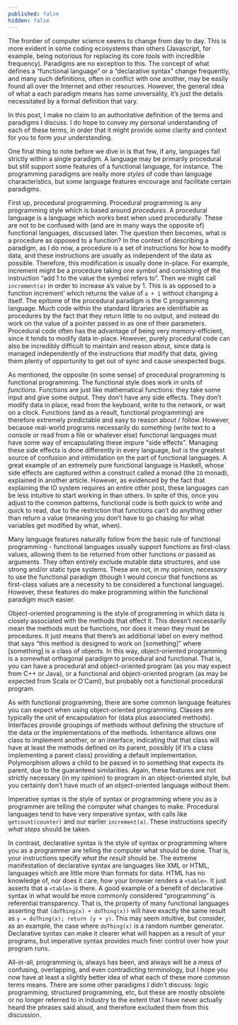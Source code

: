 ```yaml
---
published: false
hidden: false
---
```


The frontier of computer science seems to change from day to day. This is more evident in some coding ecosystems than others (Javascript, for example, being notorious for replacing its core tools with incredible frequency). Paradigms are no exception to this. The concept of what defines a “functional language” or a “declarative syntax” change frequently, and many such definitions, often in conflict with one another, may be easily found all over the Internet and other resources. However, the general idea of what a each paradigm means has some universality, it’s just the details necessitated by a formal definition that vary.

In this post, I make no claim to an authoritative definition of the terms and paradigms I discuss. I do hope to convey my personal understanding of each of these terms, in order that it might provide some clarity and context for you to form your understanding.

One final thing to note before we dive in is that few, if any, languages fall strictly within a single paradigm. A language may be primarily procedural but still support some features of a functional language, for instance. The programming paradigms are really more _styles_ of code than language characteristics, but some language features encourage and facilitate certain paradigms.

First up, procedural programming. Procedural programming is any programming style which is based around _procedures_. A procedural language is a language which works best when used procedurally. These are not to be confused with (and are in many ways the opposite of) functional languages, discussed later. The question then becomes, what is a procedure as opposed to a function? In the context of describing a paradigm, as I do now, a procedure is a set of instructions for how to modify data, and these instructions are usually as independent of the data as possible. Therefore, this modification is usually done in-place. For example, increment might be a procedure taking one symbol and consisting of the instruction “add 1 to the value the symbol refers to”. Then we might call `increment(a)` in order to increase a’s value by 1. This is as opposed to a function increment’ which returns the value of `a + 1` without changing a itself. The epitome of the procedural paradigm is the C programming language. Much code within the standard libraries are identifiable as procedures by the fact that they return little to no output, and instead do work on the value of a pointer passed in as one of their parameters. Procedural code often has the advantage of being very memory-efficient, since it tends to modify data in-place. However, purely procedural code can also be incredibly difficult to maintain and reason about, since data is managed independently of the instructions that modify that data, giving them plenty of opportunity to get out of sync and cause unexpected bugs.

As mentioned, the opposite (in some sense) of procedural programming is functional programming. The functional style does work in units of _functions_. Functions are just like mathematical functions: they take some input and give some output. They don’t have any side effects. They don’t modify data in place, read from the keyboard, write to the network, or wait on a clock. Functions (and as a result, functional programming) are therefore extremely predictable and easy to reason about / follow. However, because real-world programs necessarily do _something_ (write text to a console or read from a file or whatever else) functional languages must have some way of encapsulating these impure "side effects". Managing these side effects is done differently in every language, but is the greatest source of confusion and intimidation on the part of functional languages. A great example of an extremely pure functional language is Haskell, whose side effects are captured within a construct called a monad (the `IO` monad), explained in another article. However, as evidenced by the fact that explaining the IO system requires an entire other post, these languages can be less intuitive to start working in than others. In spite of this, once you adjust to the common patterns, functional code is both quick to write and quick to read, due to the restriction that functions can’t do anything other than return a value (meaning you don’t have to go chasing for what variables get modified by what, when).

Many language features naturally follow from the basic rule of functional programming - functional languages usually support functions as first-class values, allowing them to be returned from other functions or passed as arguments. They often entirely exclude mutable data structures, and use strong and/or static type systems. These are not, in my opinion, _necessary_ to use the functional paradigm (though I would concur that functions as first-class values are a necessity to be considered a functional language). However, these features do make programming within the functional paradigm much easier.

Object-oriented programming is the style of programming in which data is closely associated with the methods that effect it. This doesn’t necessarily mean the methods must be functions, nor does it mean they must be procedures. It just means that there’s an additional label on every method that says “this method is designed to work on \[something\]” where \[something\] is a class of objects. In this way, object-oriented programming is a somewhat orthagonal paradigm to procedural and functional. That is, you can have a procedural and object-oriented program (as you may expect from C++ or Java), or a functional and object-oriented program (as may be expected from Scala or O'Caml), but probably not a functional procedural program.

As with functional programming, there are some common language features you can expect when using object-oriented programming. Classes are typically the unit of encapsulation for (data plus associated methods). Interfaces provide groupings of methods without defining the structure of the data or the implementations of the methods. Inheritance allows one class to implement another, or an interface, indicating that that class will have at least the methods defined on its parent, possibly (if it’s a class implementing a parent class) providing a default implementation. Polymorphism allows a child to be passed in to something that expects its parent, due to the guaranteed similarities. Again, these features are not strictly necessary (in my opinion) to program in an object-oriented style, but you certainly don’t have much of an object-oriented language without them.

Imperative syntax is the style of syntax or programming where you as a programmer are telling the computer what changes to make. Procedural languages tend to have very imperative syntax, with calls like `getcount(counter)` and our earlier `increment(a)`. These instructions specify *what steps* should be taken.

In contrast, declarative syntax is the style of syntax or programming where you as a programmer are telling the computer what should be done. That is, your instructions specify *what the result* should be. The extreme manifestation of declarative syntax are languages like XML or HTML, languages which are little more than formats for data. HTML has no knowledge of, nor does it care, how your browser renders a `<table>`. It just asserts that a `<table>` is there. A good example of a benefit of declarative syntax in what would be more commonly considered “programming” is referential transparency. That is, the property of many functional languages asserting that `(doThing(x) + doThing(x))` will have exactly the same result as `y = doThing(x); return (y + y)`. This may seem intuitive, but consider, as an example, the case where `doThing(x)` is a random number generator. Declarative syntax can make it clearer what will happen as a result of your programs, but imperative syntax provides much finer control over how your program runs.

All-in-all, programming is, always has been, and always will be a mess of confusing, overlapping, and even contradicting terminology, but I hope you now have at least a slightly better idea of what each of these more common terms means. There are some other paradigms I didn’t discuss: logic programming, structured programming, etc, but these are mostly obsolete or no longer referred to in industry to the extent that I have never actually heard the phrases said aloud, and therefore excluded them from this discussion.
